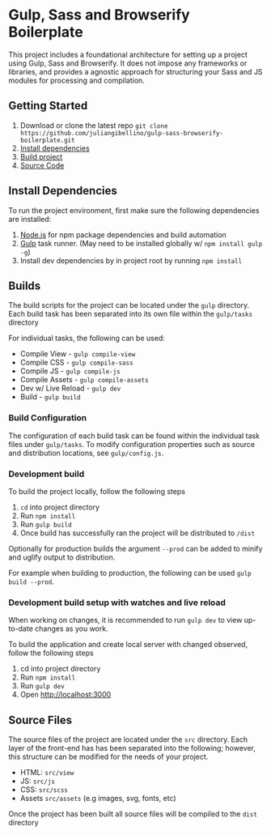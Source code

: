 # Gulp, Sass and Browserify Boilerplate

This project includes a foundational architecture for setting up a project using Gulp, Sass and Browserify. It does
not impose any frameworks or libraries, and provides a agnostic approach for structuring your Sass and JS modules 
for processing and compilation.

## Getting Started

1. Download or clone the latest repo `git clone https://github.com/juliangibellino/gulp-sass-browserify-boilerplate.git`
2. [Install dependencies](#install-dependencies)
3. [Build project](#builds)
4. [Source Code](#source-files)

## Install Dependencies

To run the project environment, first make sure the following dependencies are installed:

1. [Node.js](https://nodejs.org/) for npm package dependencies and build automation
2. [Gulp](http://gulpjs.com/) task runner. (May need to be installed globally w/ `npm install gulp -g`)
3. Install dev dependencies by in project root by running `npm install` 

## Builds

The build scripts for the project can be located under the `gulp` directory. Each build task has been separated into 
its own file within the `gulp/tasks` directory

For individual tasks, the following can be used:

* Compile View - `gulp compile-view`
* Compile CSS - `gulp compile-sass`
* Compile JS - `gulp compile-js`
* Compile Assets - `gulp compile-assets`
* Dev w/ Live Reload - `gulp dev`
* Build - `gulp build`

### Build Configuration

The configuration of each build task can be found within the individual task files under `gulp/tasks`. To modify 
configuration properties such as source and distribution locations, see `gulp/config.js`. 


### Development build

To build the project locally, follow the following steps

1. `cd` into project directory
2. Run `npm install`
3. Run `gulp build`
4. Once build has successfully ran the project will be distributed to `/dist`

Optionally for production builds the argument `--prod` can be added to minify and uglify output to distribution.

For example when building to production, the following can be used `gulp build --prod`.

### Development build setup with watches and live reload

When working on changes, it is recommended to run `gulp dev` to view up-to-date changes as you work.

To build the application and create local server with changed observed, follow the following steps

1. cd into project directory
2. Run `npm install`
4. Run `gulp dev`
5. Open [http://localhost:3000](http://localhost:3000)


## Source Files

The source files of the project are located under the `src` directory. Each layer of the front-end has has been
separated into the following; however, this structure can be modified for the needs of your project.

* HTML: `src/view`
* JS: `src/js`
* CSS: `src/scss`
* Assets `src/assets` (e.g images, svg, fonts, etc)

Once the project has been built all source files will be compiled to the `dist` directory
